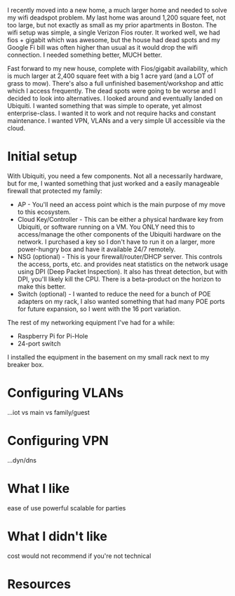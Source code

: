 I recently moved into a new home, a much larger home and needed to solve my wifi deadspot problem. My last home was around 1,200 square feet, not too large, but not exactly as small as my prior apartments in Boston. The wifi setup was simple, a single Verizon Fios router. It worked well, we had fios + gigabit which was awesome, but the house had dead spots and my Google Fi bill was often higher than usual as it would drop the wifi connection. I needed something better, MUCH better.

Fast forward to my new house, complete with Fios/gigabit availability, which is much larger at 2,400 square feet with a big 1 acre yard (and a LOT of grass to mow). There's also a full unfinished basement/workshop and attic which I access frequently. The dead spots were going to be worse and I decided to look into alternatives. I looked around and eventually landed on Ubiquiti. I wanted something that was simple to operate, yet almost enterprise-class. I wanted it to work and not require hacks and constant maintenance. I wanted VPN, VLANs and a very simple UI accessible via the cloud.

# Initial setup

With Ubiquiti, you need a few components. Not all a necessarily hardware, but for me, I wanted something that just worked and a easily manageable firewall that protected my family:

- AP - You'll need an access point which is the main purpose of my move to this ecosystem.
- Cloud Key/Controller - This can be either a physical hardware key from Ubiquiti, or software running on a VM. You ONLY need this to access/manage the other components of the Ubiquiti hardware on the network. I purchased a key so I don't have to run it on a  larger, more power-hungry box and have it available 24/7 remotely.
- NSG (optional) - This is your firewall/router/DHCP server. This controls the access, ports, etc. and provides neat statistics on the network usage using DPI (Deep Packet Inspection). It also has threat detection, but with DPI, you'll likely kill the CPU. There is a beta-product on the horizon to make this better.
- Switch (optional) - I wanted to reduce the need for a bunch of POE adapters on my rack, I also wanted something that had many POE ports for future expansion, so I went with the 16 port variation.

The rest of my networking equipment I've had for a while:

- Raspberry Pi for Pi-Hole
- 24-port switch

I installed the equipment in the basement on my small rack next to my breaker box. 

# Configuring VLANs

...iot vs main vs family/guest

# Configuring VPN

...dyn/dns

# What I like

ease of use
powerful
scalable for parties

# What I didn't like

cost
would not recommend if you're not technical

# Resources
